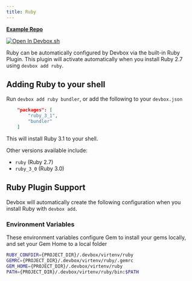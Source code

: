 ```yaml
---
title: Ruby
---
```


[**Example Repo**](https://github.com/jetpack-io/devbox/tree/main/examples/development/ruby)

[![Open In Devbox.sh](https://jetpack.io/img/devbox/open-in-devbox.svg)](https://devbox.sh/github.com/jetpack-io/devbox?folder=examples/development/ruby)

Ruby can be automatically configured by Devbox via the built-in Ruby Plugin. This plugin will activate automatically when you install Ruby 2.7 using `devbox add ruby`. 

## Adding Ruby to your shell

Run `devbox add ruby bundler`, or add the following to your `devbox.json`

```json
    "packages": [
        "ruby_3_1",
        "bundler"
    ]
```

This will install Ruby 3.1 to your shell. 

Other versions available include:  

* `ruby` (Ruby 2.7)
* `ruby_3_0` (Ruby 3.0)

## Ruby Plugin Support

Devbox will automatically create the following configuration when you install Ruby with `devbox add`.

### Environment Variables

These environment variables configure Gem to install your gems locally, and set your Gem Home to a local folder

```bash
RUBY_CONFDIR={PROJECT_DIR}/.devbox/virtenv/ruby
GEMRC={PROJECT_DIR}/.devbox/virtenv/ruby/.gemrc
GEM_HOME={PROJECT_DIR}/.devbox/virtenv/ruby
PATH={PROJECT_DIR}/.devbox/virtenv/ruby/bin:$PATH
```
